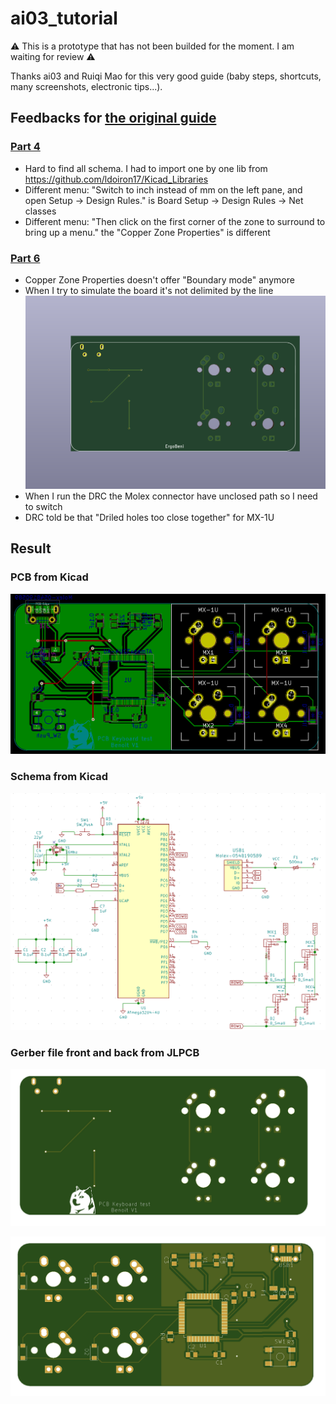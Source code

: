 # ai03_tutorial

⚠️ This is a prototype that has not been builded for the moment. I am waiting for review ⚠️

Thanks ai03 and Ruiqi Mao for this very good guide (baby steps, shortcuts, many screenshots, electronic tips...).

## Feedbacks for [the original guide](https://kbwiki.ai03.me/books/pcb-design)

### [Part 4](https://kbwiki.ai03.me/books/pcb-design/page/pcb-guide-part-4---the-rest-of-the-schematic)
* Hard to find all schema. I had to import one by one lib from https://github.com/ldoiron17/Kicad_Libraries
* Different menu: "Switch to inch instead of mm on the left pane, and open Setup -> Design Rules." is Board Setup -> Design Rules -> Net classes
* Different menu: "Then click on the first corner of the zone to surround to bring up a menu." the "Copper Zone Properties" is different
### [Part 6](https://kbwiki.ai03.me/books/pcb-design/page/pcb-guide-part-6---fill-zones-decoration-and-production)
* Copper Zone Properties doesn't offer "Boundary mode" anymore
* When I try to simulate the board it's not delimited by the line ![screenshot_line.png](screenshot_line.png)
* When I run the DRC the Molex connector have unclosed path so I need to switch
* DRC told be that "Driled holes too close together" for MX-1U

## Result

### PCB from Kicad

![kicad_pcb](kicad_pcb.png)

### Schema from Kicad

![kicad_schema](kicad_schema.png)

### Gerber file front and back from JLPCB

![gerber_from_JLPCB_front](gerber_from_JLPCB_front.png)

![gerber_from_JLPCB_back](gerber_from_JLPCB_back.png)
